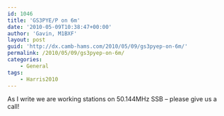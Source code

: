 ```yaml
---
id: 1046
title: 'GS3PYE/P on 6m'
date: '2010-05-09T10:38:47+00:00'
author: 'Gavin, M1BXF'
layout: post
guid: 'http://dx.camb-hams.com/2010/05/09/gs3pyep-on-6m/'
permalink: /2010/05/09/gs3pyep-on-6m/
categories:
    - General
tags:
    - Harris2010
---
```


As I write we are working stations on 50.144MHz SSB – please give us a call!